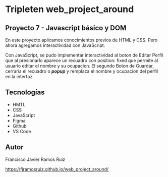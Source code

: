 # Tripleten web_project_around

## Proyecto 7 - Javascript básico y DOM

En este proyecto aplicamos conocimientos previos de HTML y CSS. Pero ahora agregamos interactividad con JavaScript.

Con JavaScript, se pudo implementar interactividad al boton de Editar Perfil que al presionarlo aparece un recuadro con position: fixed que permite al usuario editar el nombre y su ocupacion. El segundo Boton de Guardar, cerraria el recuadro o **_popup_** y remplaza el nombre y ocupacion del perfil en la interfaz.

## Tecnologías

- HMTL
- CSS
- JavaScript
- Figma
- Github
- VS Code

## Autor

Francisco Javier Ramos Ruiz

https://fjramosruiz.github.io/web_project_around/
